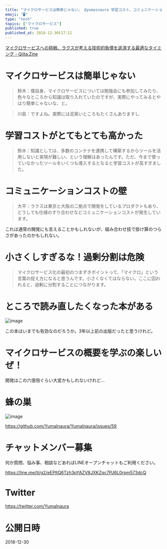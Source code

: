 ```yaml
---
title: "マイクロサービスは簡単じゃない。 @yumainaura 学習コスト、コミュニケーションコスト、過剰分割注意。抜粋学習まとめ。"
emoji: "🖥"
type: "tech"
topics: ["マイクロサービス"]
published: true
published_at: 2018-12-30t17:12
---
```


[マイクロサービスへの挑戦、ラクスが考える技術的負債を返済する最適なタイミング - Qiita:Zine](https://zine.qiita.com/jobs/rakus-microservice/?utm_source=qiita&utm_medium=banner)


# マイクロサービスは簡単じゃない

>鈴木：僕自身、マイクロサービスについては勉強会にも参加してみたり、色々なところから知識は取り入れていたのですが、実際にやってみるとやはり簡単じゃないな、と。

>川島：ですよね。実際には泥臭いところもたくさんありますし

# 学習コストがとてもとても高かった

>鈴木：知識としては、多数のコンテナを連携して構築するからツールを活用しないと実現が難しい、という理解はあったんです。ただ、今まで使っていなかったツールをいくつも導入するとなると学習コストが高すぎました。

# コミュニケーションコストの壁

>大平：ラクスは東京と大阪の二拠点で開発をしているプロダクトもあり、どうしても仕様のすり合わせなどコミュニケーションコストが発生しています。

これは通常の開発にも言えることかもしれないが、組み合わせ技で掛け算のつらさがあったのかもしれない。

# 小さくしすぎるな！過剰分割は危険

>マイクロサービス化の最初のつまずきポイントって、「マイクロ」という言葉の捉え方になると思うんです。小さくなくてはならない。ここに囚われると、過剰に分割することにつながります。

# ところで読み直したくなった本がある

![image](https://user-images.githubusercontent.com/13635059/50545380-c4803200-0c55-11e9-9792-aff0e13c9106.png)

この本はいまでも有効なのだろうか。3年以上前の出版だったと思うけれど。

# マイクロサービスの概要を学ぶの楽しいぜ！

開発はこの六億倍ぐらい大変かもしれないけれど…

# 蜂の巣

![image](https://user-images.githubusercontent.com/13635059/50545384-ee395900-0c55-11e9-9c78-7dd1d972ea6c.png)


https://github.com/YumaInaura/YumaInaura/issues/59








<!-- Update From Qiita API -->

# チャットメンバー募集


何か質問、悩み事、相談などあればLINEオープンチャットもご利用ください。

https://line.me/ti/g2/eEPltQ6Tzh3pYAZV8JXKZqc7PJ6L0rpm573dcQ





# Twitter


https://twitter.com/YumaInaura


<!-- Update From Qiita API -->



# 公開日時

2018-12-30

